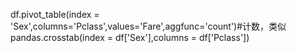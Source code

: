 df.pivot_table(index = 'Sex',columns='Pclass',values='Fare',aggfunc='count')#计数，类似pandas.crosstab(index = df['Sex'],columns = df['Pclass'])

